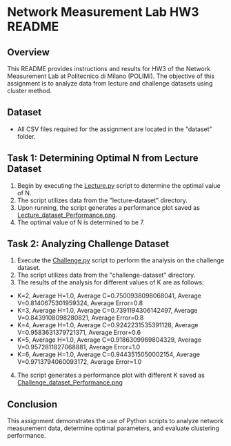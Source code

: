 # Network Measurement Lab HW3 README

## Overview
This README provides instructions and results for HW3 of the Network Measurement Lab at Politecnico di Milano (POLIMI). The objective of this assignment is to analyze data from lecture and challenge datasets using cluster method.

## Dataset
- All CSV files required for the assignment are located in the "dataset" folder.

## Task 1: Determining Optimal N from Lecture Dataset
1. Begin by executing the [Lecture.py](Lecture.py) script to determine the optimal value of N.
2. The script utilizes data from the "lecture-dataset" directory.
3. Upon running, the script generates a performance plot saved as [Lecture_dataset_Performance.png](result_figure/Lecture_dataset_Performance.png).
4. The optimal value of N is determined to be 7.

## Task 2: Analyzing Challenge Dataset
1. Execute the [Challenge.py](Challenge.py) script to perform the analysis on the challenge dataset.
2. The script utilizes data from the "challenge-dataset" directory.
3. The results of the analysis for different values of K are as follows:

- K=2, Average H=1.0, Average C=0.7500938098068041, Average V=0.8140675301959324, Average Error=0.8
- K=3, Average H=1.0, Average C=0.7391194306142497, Average V=0.8439108098280821, Average Error=0.8
- K=4, Average H=1.0, Average C=0.9242231535391128, Average V=0.9583631379721371, Average Error=0.6
- K=5, Average H=1.0, Average C=0.9186309969804329, Average V=0.9572811827068881, Average Error=1.0
- K=6, Average H=1.0, Average C=0.9443515050002154, Average V=0.9713794060093172, Average Error=1.0
4. The script generates a performance plot with different K saved as [Challenge_dataset_Performance.png](result_figure/Challenge_dataset_Performance.png)


## Conclusion
This assignment demonstrates the use of Python scripts to analyze network measurement data, determine optimal parameters, and evaluate clustering performance.
